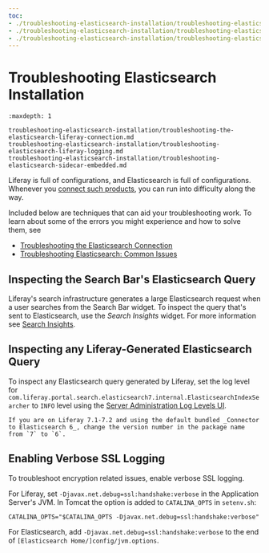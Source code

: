 ```yaml
---
toc:
- ./troubleshooting-elasticsearch-installation/troubleshooting-elasticsearch-liferay-connection.md
- ./troubleshooting-elasticsearch-installation/troubleshooting-elasticsearch-liferay-logging.md
- ./troubleshooting-elasticsearch-installation/troubleshooting-elasticsearch-sidecar-embedded.md
---
```


# Troubleshooting Elasticsearch Installation

```{toctree}
:maxdepth: 1

troubleshooting-elasticsearch-installation/troubleshooting-the-elasticsearch-liferay-connection.md
troubleshooting-elasticsearch-installation/troubleshooting-elasticsearch-liferay-logging.md
troubleshooting-elasticsearch-installation/troubleshooting-elasticsearch-sidecar-embedded.md
```

Liferay is full of configurations, and Elasticsearch is full of configurations. Whenever you [connect such products](./getting-started-with-elasticsearch.md), you can run into difficulty along the way. 

Included below are techniques that can aid your troubleshooting work. To learn about some of the errors you might experience and how to solve them, see

- [Troubleshooting the Elasticsearch Connection](./troubleshooting-elasticsearch-installation/troubleshooting-the-elasticsearch-connection.md)
- [Troubleshooting Elasticsearch: Common Issues](./troubleshooting-elasticsearch-installation/troubleshooting-elasticsearch-common-issues.md)

## Inspecting the Search Bar's Elasticsearch Query

Liferay's search infrastructure generates a large Elasticsearch request when a user searches from the Search Bar widget. To inspect the query that's sent to Elasticsearch, use the _Search Insights_ widget. For more information see [Search Insights](../search-pages-and-widgets/search-insights.md).

## Inspecting any Liferay-Generated Elasticsearch Query

To inspect any Elasticsearch query generated by Liferay, set the log level for `com.liferay.portal.search.elasticsearch7.internal.ElasticsearchIndexSearcher` to `INFO` level using the [Server Administration Log Levels UI](../../../system-administration/using-the-server-administration-panel/configuring-logging.md).

```{tip}
If you are on Liferay 7.1-7.2 and using the default bundled _Connector to Elasticsearch 6_, change the version number in the package name from `7` to `6`.
```

## Enabling Verbose SSL Logging

To troubleshoot encryption related issues, enable verbose SSL logging.

For Liferay, set `-Djavax.net.debug=ssl:handshake:verbose` in the Application Server's JVM. In Tomcat the option is added to `CATALINA_OPTS` in `setenv.sh`:

```properties
CATALINA_OPTS="$CATALINA_OPTS -Djavax.net.debug=ssl:handshake:verbose"
```

For Elasticsearch, add `-Djavax.net.debug=ssl:handshake:verbose` to the end of `[Elasticsearch Home/]config/jvm.options`.
